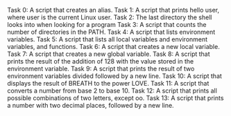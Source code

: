 Task 0: A script that creates an alias.
Task 1: A script that prints hello user, where user is the current Linux user.
Task 2: The last directory the shell looks into when looking for a program
Task 3: A script that counts the number of directories in the PATH.
Task 4: A script that lists environment variables.
Task 5: A script that lists all local variables and environment variables, and functions.
Task 6: A script that creates a new local variable.
Task 7: A script that creates a new global variable.
Task 8: A script that prints the result of the addition of 128 with the value stored in the environment variable.
Task 9: A script that prints the result of two environment variables divided followed by a new line.
Task 10: A  script that displays the result of BREATH to the power LOVE.
Task 11: A script that converts a number from base 2 to base 10.
Task 12: A script that prints all possible combinations of two letters, except oo.
Task 13: A script that prints a number with two decimal places, followed by a new line.
